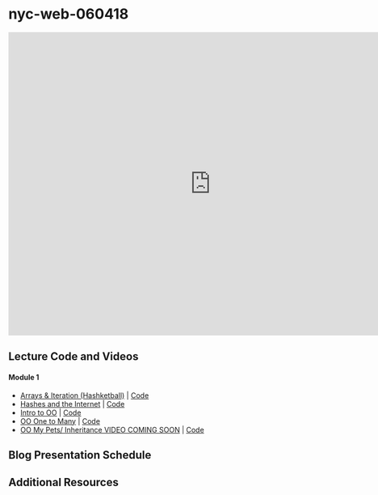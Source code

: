 # nyc-web-060418
 
<iframe src="https://calendar.google.com/calendar/embed?src=flatironschool.com_sdvitopdbo8qjjejcfkf71ma9k%40group.calendar.google.com&ctz=America%2FNew_York" style="border: 0" width="800" height="600" frameborder="0" scrolling="no"></iframe>

## Lecture Code and Videos

#### Module 1
* [Arrays & Iteration (Hashketball)](https://www.youtube.com/watch?v=WzYLcmShd3E) | [Code](https://github.com/learn-co-students/nyc-mhtn-web-051418/tree/master/01-hashketball-review)
* [Hashes and the Internet](https://www.youtube.com/watch?v=z58mprn9Vk4) | [Code](https://github.com/learn-co-students/nyc-mhtn-web-060418/tree/master/02-hashes-and-the-internet)
* [Intro to OO](https://www.youtube.com/watch?v=ScTVbtPcIkw) | [Code](https://github.com/learn-co-students/nyc-mhtn-web-060418/tree/master/03-oo)
* [OO One to Many](https://www.youtube.com/watch?v=l9QQ3Qrb0_Y) | [Code](https://github.com/learn-co-students/nyc-mhtn-web-060418/tree/master/04-one-to-many)
* [OO My Pets/ Inheritance VIDEO COMING SOON]() | [Code](https://github.com/learn-co-students/nyc-mhtn-web-060418/tree/master/06-oo-my-pets-inheritance)

## Blog Presentation Schedule

## Additional Resources
